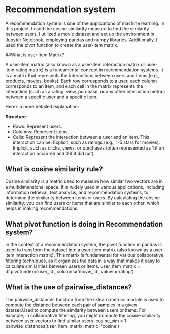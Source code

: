 # Recommendation system
A recommendation system is one of the applications of machine learning. In this project, I used the cosine similarity measure to find the similarity between users. I utilized a movie dataset and set up the environment in Jupyter Notebook, employing pandas and numpy libraries. Additionally, I used the pivot function to create the user-item matrix.

##What is user Item Matrix? 

A user-item matrix (also known as a user-item interaction matrix or user-item rating matrix) is a fundamental concept in recommendation systems. It is a matrix that represents the interactions between users and items (e.g., products, movies, books). Each row corresponds to a user, each column corresponds to an item, and each cell in the matrix represents the interaction (such as a rating, view, purchase, or any other interaction metric) between a specific user and a specific item.

Here’s a more detailed explanation:

**Structure**: 
- Rows: Represent users.
- Columns: Represent items.
- Cells: Represent the interaction between a user and an item.
This interaction can be: Explicit, such as ratings (e.g., 1-5 stars for movies). Implicit, such as clicks, views, or purchases (often represented as 1 if an interaction occurred and 0 if it did not).

## What is cosine similarity rule? 

Cosine similarity is a metric used to measure how similar two vectors are in a multidimensional space. It is widely used in various applications, including information retrieval, text analysis, and recommendation systems, to determine the similarity between items or users. By calculating the cosine similarity, you can find users or items that are similar to each other, which helps in making recommendations.

## What pivot function is doing in Recommendation system? 

In the context of a recommendation system, the pivot function in pandas is used to transform the dataset into a user-item matrix (also known as a user-item interaction matrix). This matrix is fundamental for various collaborative filtering techniques, as it organizes the data in a way that makes it easy to calculate similarities between users or items. user_item_matrix = df.pivot(index='user_id', columns='movie_id', values='rating')

## What is the use of pairwise_distances? 

The pairwise_distances function from the sklearn.metrics module is used to compute the distance between each pair of samples in a given dataset.Used to compute the similarity between users or items. For example, in collaborative filtering, you might compute the cosine similarity between user vectors to find similar users. cosine_sim = 1 - pairwise_distances(user_item_matrix, metric='cosine')
